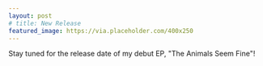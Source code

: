```yaml
---
layout: post
# title: New Release
featured_image: https://via.placeholder.com/400x250
---
```


Stay tuned for the release date of my debut EP, "The Animals Seem Fine"!